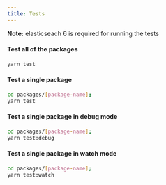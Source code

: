```yaml
---
title: Tests
---
```


**Note:** elasticseach 6 is required for running the tests

#### Test all of the packages

```sh
yarn test
```

#### Test a single package

```sh
cd packages/[package-name];
yarn test
```

#### Test a single package in debug mode

```sh
cd packages/[package-name];
yarn test:debug
```

#### Test a single package in watch mode

```sh
cd packages/[package-name];
yarn test:watch
```
